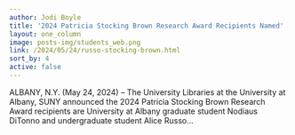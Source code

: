 ```yaml
---
author: Jodi Boyle
title: '2024 Patricia Stocking Brown Research Award Recipients Named'
layout: one_column
image: posts-img/students_web.png
link: /2024/05/24/russo-stocking-brown.html
sort_by: 4
active: false
---
```


ALBANY, N.Y. (May 24, 2024) – The University Libraries at the University at Albany, SUNY announced the 2024 Patricia Stocking Brown Research Award recipients are University at Albany graduate student Nodiaus DiTonno and undergraduate student Alice Russo...
